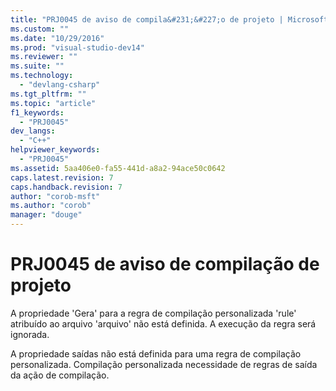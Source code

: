 ```yaml
---
title: "PRJ0045 de aviso de compila&#231;&#227;o de projeto | Microsoft Docs"
ms.custom: ""
ms.date: "10/29/2016"
ms.prod: "visual-studio-dev14"
ms.reviewer: ""
ms.suite: ""
ms.technology: 
  - "devlang-csharp"
ms.tgt_pltfrm: ""
ms.topic: "article"
f1_keywords: 
  - "PRJ0045"
dev_langs: 
  - "C++"
helpviewer_keywords: 
  - "PRJ0045"
ms.assetid: 5aa406e0-fa55-441d-a8a2-94ace50c0642
caps.latest.revision: 7
caps.handback.revision: 7
author: "corob-msft"
ms.author: "corob"
manager: "douge"
---
```

# PRJ0045 de aviso de compila&#231;&#227;o de projeto
A propriedade 'Gera' para a regra de compilação personalizada 'rule' atribuído ao arquivo 'arquivo' não está definida. A execução da regra será ignorada.  
  
 A propriedade saídas não está definida para uma regra de compilação personalizada. Compilação personalizada necessidade de regras de saída da ação de compilação.